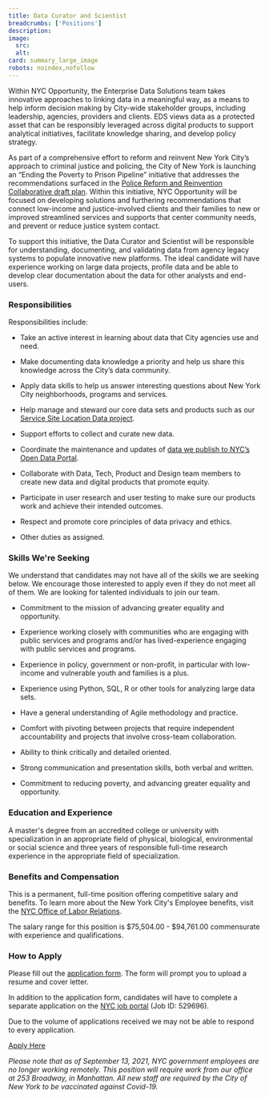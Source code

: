 ```yaml
---
title: Data Curator and Scientist
breadcrumbs: ['Positions']
description:
image:
  src:
  alt:
card: summary_large_image
robots: noindex,nofollow
---
```


Within NYC Opportunity, the Enterprise Data Solutions team takes innovative approaches to linking data in a meaningful way, as a means to help inform decision making by City-wide stakeholder groups, including leadership, agencies, providers and clients. EDS views data as a protected asset that can be responsibly leveraged across digital products to support analytical initiatives, facilitate knowledge sharing, and develop policy strategy.

As part of a comprehensive effort to reform and reinvent New York City’s approach to criminal justice and policing, the City of New York is launching an “Ending the Poverty to Prison Pipeline” initiative that addresses the recommendations surfaced in the [Police Reform and Reinvention Collaborative draft plan](https://www1.nyc.gov/assets/home/downloads/pdf/reports/2021/Final-Policing-Report.pdf). Within this initiative, NYC Opportunity will be focused on developing solutions and furthering recommendations that connect low-income and justice-involved clients and their families to new or improved streamlined services and supports that center community needs, and prevent or reduce justice system contact.

To support this initiative, the Data Curator and Scientist will be responsible for understanding, documenting, and validating data from agency legacy systems to populate innovative new platforms. The ideal candidate will have experience working on large data projects, profile data and be able to develop clear documentation about the data for other analysts and end-users.

### Responsibilities

Responsibilities include:

* Take an active interest in learning about data that City agencies use and need.

* Make documenting data knowledge a priority and help us share this knowledge across the City’s data community.

* Apply data skills to help us answer interesting questions about New York City neighborhoods, programs and services.

* Help manage and steward our core data sets and products such as our [Service Site Location Data project](https://www1.nyc.gov/site/opportunity/portfolio/social-service-location.page).

* Support efforts to collect and curate new data.

* Coordinate the maintenance and updates of [data we publish to NYC’s Open Data Portal](https://data.cityofnewyork.us/browse?Dataset-Information_Agency=Mayor%27s+Office+for+Economic+Opportunity).

* Collaborate with Data, Tech, Product and Design team members to create new data and digital products that promote equity.

* Participate in user research and user testing to make sure our products work and achieve their intended outcomes.

* Respect and promote core principles of data privacy and ethics.

* Other duties as assigned.

### Skills We're Seeking

We understand that candidates may not have all of the skills we are seeking below. We encourage those interested to apply even if they do not meet all of them. We are looking for talented individuals to join our team.

* Commitment to the mission of advancing greater equality and opportunity.

* Experience working closely with communities who are engaging with public services and programs and/or has lived-experience engaging with public services and programs.

* Experience in policy, government or non-profit, in particular with low-income and vulnerable youth and families is a plus.

* Experience using Python, SQL, R or other tools for analyzing large data sets.

* Have a general understanding of Agile methodology and practice.

* Comfort with pivoting between projects that require independent accountability and projects that involve cross-team collaboration.

* Ability to think critically and detailed oriented.

* Strong communication and presentation skills, both verbal and written.

* Commitment to reducing poverty, and advancing greater equality and opportunity.

### Education and Experience

A master's degree from an accredited college or university with specialization in an appropriate field of physical, biological, environmental or social science and three years of responsible full-time research experience in the appropriate field of specialization.

### Benefits and Compensation

This is a permanent, full-time position offering competitive salary and benefits. To learn more about the New York City's Employee benefits, visit the [NYC Office of Labor Relations](https://www1.nyc.gov/site/olr/index.page).

The salary range for this position is $75,504.00 - $94,761.00 commensurate with experience and qualifications.

### How to Apply

Please fill out the [application form](https://airtable.com/shr69xBNgAtu7b9w8). The form will prompt you to upload a resume and cover letter.

In addition to the application form, candidates will have to complete a separate application on the [NYC job portal](https://www1.nyc.gov/jobs/index.page) (Job ID: 529696).

Due to the volume of applications received we may not be able to respond to every application.

<a href="https://www1.nyc.gov/jobs/index.page" class="btn btn-primary w-full">Apply Here</a>

*Please note that as of September 13, 2021, NYC government employees are no longer working remotely. This position will require work from our office at 253 Broadway, in Manhattan. All new staff are required by the City of New York to be vaccinated against Covid-19.*